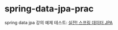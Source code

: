 # spring-data-jpa-prac
spring data jpa 강의 예제 테스트: [실전! 스프링 데이터 JPA
](https://www.inflearn.com/course/%EC%8A%A4%ED%94%84%EB%A7%81-%EB%8D%B0%EC%9D%B4%ED%84%B0-JPA-%EC%8B%A4%EC%A0%84/dashboard)
